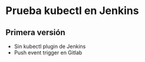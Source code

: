 # Prueba kubectl en Jenkins

## Primera versión

* Sin kubectl plugin de Jenkins
* Push event trigger en Gitlab
